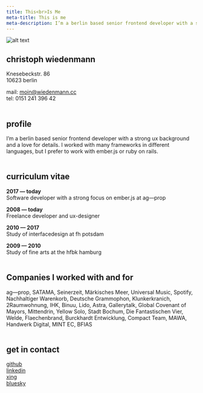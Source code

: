 ```yaml
---
title: This<br>Is Me
meta-title: This is me
meta-description: I’m a berlin based senior frontend developer with a strong ux background and a love for details.
---
```


![alt text](/assets/home/i-am.jpg)

## christoph wiedenmann

Knesebeckstr. 86<br>
10623 berlin

mail: moin@wiedenmann.cc<br>
tel: 0151 241 396 42
<br><br>

## profile

I’m a berlin based senior frontend developer with a strong ux background and a love for details. I worked with many frameworks in different languages, but I prefer to work with ember.js or ruby on rails.
<br><br>

## curriculum vitae

**2017 — today**<br>
Software developer with a strong focus on ember.js at ag—prop

**2008 — today**<br>
Freelance developer and ux-designer

**2010 — 2017**<br>
Study of interfacedesign at fh potsdam

**2009 — 2010**<br>
Study of fine arts at the hfbk hamburg
<br><br>

## Companies I worked with and for

ag—prop, SATAMA, Seinerzeit, Märkisches Meer, Universal Music, Spotify, Nachhaltiger Warenkorb, Deutsche Grammophon, Klunkerkranich, 2Raumwohnung, IHK, Binuu, Lido, Astra, Gallerytalk, Global Covenant of Mayors, Mittendrin, Yellow Solo, Stadt Bochum, Die Fantastischen Vier, Welde, Flaechenbrand, Burckhardt Entwicklung, Compact Team, MAWA, Handwerk Digital, MINT EC, BFIAS
<br><br>

## get in contact

[github](https://github.com/kennstenicht)<br>
[linkedin](https://www.linkedin.com/in/christoph-wiedenmann/)<br>
[xing](https://www.xing.com/profile/Christoph_Wiedenmann)<br>
[bluesky](https://bsky.app/profile/kennstenicht.bsky.social)<br>
